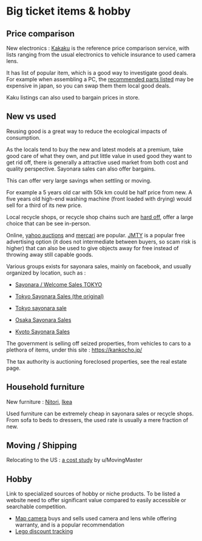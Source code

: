 # Big ticket items & hobby

## Price comparison

New electronics : [Kakaku](https://kakaku.com/) is the reference price comparison service, with lists ranging from the usual electronics to vehicle insurance to used camera lens.

It has list of popular item, which is a good way to investigate good deals. For example when assembling a PC, the [recommended parts listed](https://pcpartpicker.com) may be expensive in japan, so you can swap them them local good deals. 

Kaku listings can also used to bargain prices in store.

## New vs used

Reusing good is a great way to reduce the ecological impacts of consumption.

As the locals tend to buy the new and latest models at a premium, take good care of what they own, and put little value in used good they want to get rid off, there is generally a attractive used market from both cost and quality perspective. Sayonara sales can also offer bargains.

This can offer very large savings when settling or moving. 

For example a 5 years old car with 50k km could be half price from new. A five years old high-end washing machine (front loaded with drying) would sell for a third of its new price.

Local recycle shops, or recycle shop chains such are [hard off](https://www.hardoff.co.jp/en/), offer a large choice that can be see in-person.

Online, [yahoo auctions](https://auctions.yahoo.co.jp/) and [mercari](https://www.mercari.com/jp/) are popular. [JMTY](https://jmty.jp/) is a popular free advertising option (it does not intermediate between buyers, so scam risk is higher) that can also be used to give objects away for free instead of throwing away still capable goods.

Various groups exists for sayonara sales, mainly on facebook, and usually organized by location, such as :

- [Sayonara / Welcome Sales TOKYO](https://www.facebook.com/groups/276330006172808/)

- [Tokyo Sayonara Sales (the original)](https://www.facebook.com/groups/TokyoSSTO/)

- [Tokyo sayonara sale](https://www.facebook.com/groups/804818442994105/)

- [Osaka Sayonara Sales](https://www.facebook.com/groups/osakasayonarasales/)

- [Kyoto Sayonara Sales](https://www.facebook.com/groups/1512200285700986/)

The government is selling off seized properties, from vehicles to cars to a plethora of items, under this site : https://kankocho.jp/

The tax authority is auctioning foreclosed properties, see the real estate page. 

## Household furniture

New furniture : [Nitori](https://www.nitori-net.jp/), [Ikea](https://www.ikea.com/jp/en/)

Used furniture can be extremely cheap in sayonara sales or recycle shops. From sofa to beds to dressers, the used rate is usually a mere fraction of new.

## Moving / Shipping

Relocating to the US : [a cost study](https://www.reddit.com/r/japanlife/comments/ls2c14/relocating_back_to_the_us_heres_my_ranking_of/) by u/MovingMaster

## Hobby

Link to specialized sources of hobby or niche products. To be listed a website need to offer significant value compared to easily accessible or searchable competition.

- [Map camera](https://www.mapcamera.com/) buys and sells used camera and lens while offering warranty, and is a popular recommendation
- [Lego discount tracking](https://legojapan.seesaa.net/)
